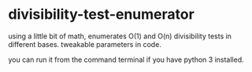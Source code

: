 # divisibility-test-enumerator
using a little bit of math, enumerates O(1) and O(n) divisibility tests in different bases. tweakable parameters in code.

you can run it from the command terminal if you have python 3 installed.
